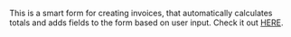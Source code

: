 This is a smart form for creating invoices, that automatically calculates
totals and adds fields to the form based on user input. Check it out [HERE](sebastianrjay.github.io/InvoiceCreator).
